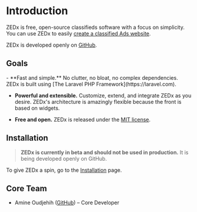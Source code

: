 # Introduction

ZEDx is free, open-source classifieds software with a focus on simplicity. You can use ZEDx to easily [create a classified Ads website](https://zedx.io/docs/installation).

ZEDx is developed openly on [GitHub](https://github.com/zedx/zedx).

## Goals

<div class="content-list" markdown="1">
- **Fast and simple.** No clutter, no bloat, no complex dependencies. ZEDx is built using [The Laravel PHP Framework](https://laravel.com)</a>.

- **Powerful and extensible.** Customize, extend, and integrate ZEDx as you desire. ZEDx's architecture is amazingly flexible because the front is based on widgets.

- **Free and open.** ZEDx is released under the [MIT license](https://github.com/zedx/zedx/blob/master/LICENSE).
</div>

## Installation

> **ZEDx is currently in beta and should not be used in production.** It is being developed openly on GitHub.

To give ZEDx a spin, go to the [Installation](https://zedx.io/docs/installation) page.

## Core Team

- Amine Oudjehih ([GitHub](http://github.com/zorx)) – Core Developer
